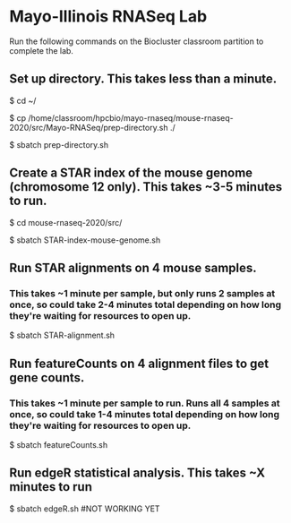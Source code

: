# Mayo-Illinois RNASeq Lab
Run the following commands on the Biocluster classroom partition to complete the lab. 

## Set up directory. This takes less than a minute.
$ cd ~/

$ cp /home/classroom/hpcbio/mayo-rnaseq/mouse-rnaseq-2020/src/Mayo-RNASeq/prep-directory.sh ./

$ sbatch prep-directory.sh 

## Create a STAR index of the mouse genome (chromosome 12 only). This takes ~3-5 minutes to run.
$ cd mouse-rnaseq-2020/src/

$ sbatch STAR-index-mouse-genome.sh

## Run STAR alignments on 4 mouse samples. 
### This takes ~1 minute per sample, but only runs 2 samples at once, so could take 2-4 minutes total depending on how long they're waiting for resources to open up.
$ sbatch STAR-alignment.sh

## Run featureCounts on 4 alignment files to get gene counts. 
### This takes ~1 minute per sample to run. Runs all 4 samples at once, so could take 1-4 minutes total depending on how long they're waiting for resources to open up.
$ sbatch featureCounts.sh

## Run edgeR statistical analysis. This takes ~X minutes to run
$ sbatch edgeR.sh  #NOT WORKING YET

